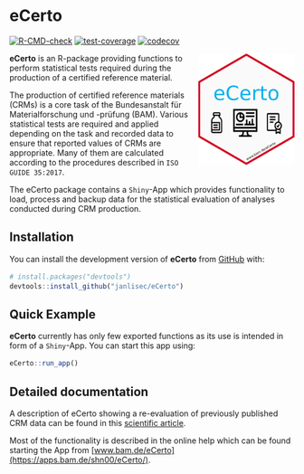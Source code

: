 
# eCerto

<!-- badges: start -->
[![R-CMD-check](https://github.com/janlisec/eCerto/actions/workflows/R-CMD-check.yaml/badge.svg)](https://github.com/janlisec/eCerto/actions/workflows/R-CMD-check.yaml)
[![test-coverage](https://github.com/janlisec/eCerto/actions/workflows/test-coverage.yaml/badge.svg)](https://github.com/janlisec/eCerto/actions/workflows/test-coverage.yaml)
[![codecov](https://codecov.io/gh/janlisec/eCerto/branch/main/graph/badge.svg)](https://app.codecov.io/gh/janlisec/eCerto?branch=main)
<!-- badges: end -->

<img src="inst/app/www/hex-eCerto.png" width="170" align="right"/>

**eCerto** is an R-package providing functions to perform statistical tests
required during the production of a certified reference material.

The production of certified reference materials (CRMs) is a core task of 
the Bundesanstalt für Materialforschung und -prüfung (BAM). Various statistical 
tests are required and applied depending on the task and recorded data to ensure 
that reported values of CRMs are appropriate. Many of them are calculated 
according to the procedures described in `ISO GUIDE 35:2017`. 

The eCerto package contains a `Shiny`-App which provides functionality to load, 
process and backup data for the statistical evaluation of analyses conducted 
during CRM production.

## Installation

You can install the development version of **eCerto** from 
[GitHub](https://github.com/janlisec/eCerto) with:

``` r
# install.packages("devtools")
devtools::install_github("janlisec/eCerto")
```

## Quick Example

**eCerto** currently has only few exported functions as its use is intended
in form of a `Shiny`-App. You can start this app using:

``` r
eCerto::run_app()
```

## Detailed documentation

A description of eCerto showing a re-evaluation of previously published CRM data 
can be found in this [scientific article](https://doi.org/10.1007/s00216-023-05099-3).

Most of the functionality is described in the online help which can be found
starting the App from [www.bam.de/eCerto](https://apps.bam.de/shn00/eCerto/).
